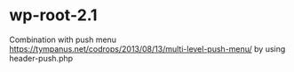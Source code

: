 # wp-root-2.1
Combination with push menu
https://tympanus.net/codrops/2013/08/13/multi-level-push-menu/
by using header-push.php
